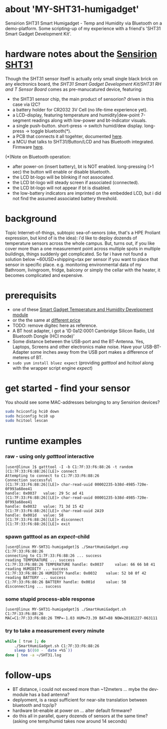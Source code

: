# about 'MY-SHT31-humigadget'
Sensirion SHT31 Smart Humigadget - Temp and Humidity via Bluetooth on a demo-platform. Some scripting-up of my experience with a friend's 'SHT31 Smart Gadget Development Kit'.

# hardware notes about the [Sensirion SHT31](https://www.sensirion.com/en/environmental-sensors/humidity-sensors/development-kit/)
Though the SHT31 sensor itself is actually only small single black brick on any electronics board, the _SHT31 Smart Gadget Development Kit_/_SHT31 RH and T Sensor Board_ comes as pre-manucatured device, featuring:
- the SHT31 sensor chip, the main product of sensorion? driven in this case via I2C?
- a battery holder for CR2032 3V Cell (no life-time experience yet). 
- a LCD-display, featuring temperature and humidity|dew-point 7-segment readings along with low-power and bt-indicator visuals.
- a single push-button. short-press -> switch humid/dew display. long-press -> toggle bluetooth(*).
- a PCB that connects it all togehter, documented [here](https://github.com/Sensirion/SmartGadget-Hardware).
- a MCU that talks to SHT31/Button/LCD and has Bluetooth integrated. Firmware [here](https://github.com/Sensirion/SmartGadget-Firmware).

(*)Note on Bluetooth operation: 
- after power-on (insert battery), bt is NOT enabled. long-pressing (>1 sec) the button will enable or disable bluetooth. 
- the LCD bt-logo will be blinking if not associated.
- the LCD bt-logo will steady screen if associated (connected).
- the LCD bt-logo will not appear if bt is disabled.
- the low-battery indicators are imprinted on the embedded LCD, but i did not find the assumed associated battery threshold.


# background
Topic Internet-of-things, subtopic sea-of-senors (oke, that's a HPE Proliant expression, but kind of is the idea): i'd like to deploy dozends of temperature sensors across the whole campus. But, turns out, if you like cover more than a one measurement point across multiple spots in multiple buildings, things suddenly get complicated.
So far i have not found a solution below ~60USD+shipping+tax per sensor if you want to place that sensor in specific place. e.g. monitoring environmental data of my Bathroom, livingroom, fridge, balcony or simply the cellar with the heater, it becomes complicated and expensive.

# prerequisits
- one of these [Smart Gadget Temperature and Humidity Development module](https://www.digitec.ch/de/s1/product/sensirion-sht31-temp-humidity-development-module-entwicklungsboard-kit-9717948)
- or the the same at [different price](https://www.digitec.ch/de/s1/product/sensirion-sht31-smart-gadget-sensor-elektronikmodul-6840205)
- TODO: remove digitec here as reference.
- A BT host adapter, i got a 'ID 0a12:0001 Cambridge Silicon Radio, Ltd Bluetooth Dongle (HCI mode)'
- Some distance between the USB-port and the BT-Antenna. Yes, Laptops, Screens and other electronics make noise. Have your USB-BT-Adapter some inches away from the USB port makes a difference of meteres of BT.
- ```sudo yum install bluez expect``` (providing _gatttool_ and _hcitool_ along with the wrapper script engine _expect_)

# get started - find your sensor
You should see some MAC-addresses belonging to any Sensirion devices?
```bash
sudo hciconfig hci0 down
sudo hciconfig hci0 up
sudo hcitool lescan
```

# runtime examples
### raw - using only _gatttool_ interactive
```
[user@linux ]$ gatttool -I -b C1:7F:33:F6:88:26 -t random
[C1:7F:33:F6:88:26][LE]> connect
Attempting to connect to C1:7F:33:F6:88:26
Connection successful
[C1:7F:33:F6:88:26][LE]> char-read-uuid 00002235-b38d-4985-720e-0F993a68ee41
handle: 0x0037 	 value: 29 5c ad 41 
[C1:7F:33:F6:88:26][LE]> char-read-uuid 00001235-b38d-4985-720e-0F993a68ee41
handle: 0x0032 	 value: 71 3d 15 42 
[C1:7F:33:F6:88:26][LE]> char-read-uuid 2A19
handle: 0x001d 	 value: 58 
[C1:7F:33:F6:88:26][LE]> disconnect
[C1:7F:33:F6:88:26][LE]> exit
```
### spawn gatttool as an _expect_-child
```
[user@linux MY-SHT31-humigadget]$ ./SmartHumiGadget.exp C1:7F:33:F6:88:26
connecting to C1:7F:33:F6:88:26 ... success
reading TEMPERATURE ... success
C1:7F:33:F6:88:26 TEMPERATURE handle: 0x0037 	 value: 66 66 b8 41 
reading HUMIDITY ... success
C1:7F:33:F6:88:26 HUMIDITY handle: 0x0032 	 value: 52 b8 0f 42 
reading BATTERY ... success
C1:7F:33:F6:88:26 BATTERY handle: 0x001d 	 value: 58 
disconnecting ... success
```
### some stupid process-able response
```
[user@linux MY-SHT31-humigadget]$ ./SmartHumiGadget.sh C1:7F:33:F6:88:26
MAC=C1:7F:33:F6:88:26 TMP=-1.03 HUM=73.39 BAT=88 NOW=20181227-063111
```
### try to take a measurement every minute
``` bash
while [ true ]; do
    ./SmartHumiGadget.sh C1:7F:33:F6:88:26
    sleep $((60 - `date +%S`))
done | tee -a ~/SHT31.log
```

# follow-ups
- BT distance, i could not exceed more than ~12meters ... mybe the dev-module has a bad antenna?
- deplyoment, is a raspi sufficient for near-site translation between bluetooth and tcp/ip?
- hardware bt-enable at power on ... alter default firmware?
- do this all in parallel, query dozends of sensors at the same time? (asking one temp/humid takes now around 14 seconds)